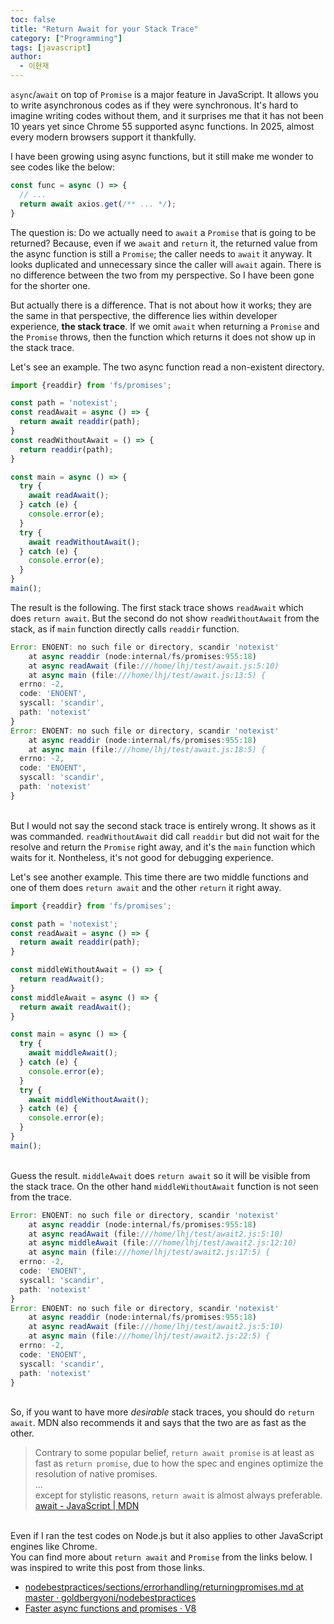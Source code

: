 ```yaml
---
toc: false
title: "Return Await for your Stack Trace"
category: ["Programming"]
tags: [javascript]
author:
  - 이현재
---
```


`async`/`await` on top of `Promise` is a major feature in JavaScript. It allows you to write asynchronous codes as if they were synchronous. It's hard to imagine writing codes without them, and it surprises me that it has not been 10 years yet since Chrome 55 supported async functions. In 2025, almost every modern browsers support it thankfully.

I have been growing using async functions, but it still make me wonder to see codes like the below:
```js {3}
const func = async () => {
  // ...
  return await axios.get(/** ... */);
}
```

The question is: Do we actually need to `await` a `Promise` that is going to be returned? Because, even if we `await` and `return` it, the returned value from the async function is still a `Promise`; the caller needs to `await` it anyway. It looks duplicated and unnecessary since the caller will `await` again. There is no difference between the two from my perspective. So I have been gone for the shorter one.

But actually there is a difference. That is not about how it works; they are the same in that perspective, the difference lies within developer experience, **the stack trace**. If we omit `await` when returning a `Promise` and the `Promise` throws, then the function which returns it does not show up in the stack trace.

Let's see an example. The two async function read a non-existent directory.
```js
import {readdir} from 'fs/promises';

const path = 'notexist';
const readAwait = async () => {
  return await readdir(path);
}
const readWithoutAwait = () => {
  return readdir(path);
}

const main = async () => {
  try {
    await readAwait();
  } catch (e) {
    console.error(e);
  }
  try {
    await readWithoutAwait();
  } catch (e) {
    console.error(e);
  }
}
main();
```

The result is the following. The first stack trace shows `readAwait` which does `return await`. But the second do not show `readWithoutAwait` from the stack, as if `main` function directly calls `readdir` function.
```js
Error: ENOENT: no such file or directory, scandir 'notexist'
    at async readdir (node:internal/fs/promises:955:18)
    at async readAwait (file:///home/lhj/test/await.js:5:10)
    at async main (file:///home/lhj/test/await.js:13:5) {
  errno: -2,
  code: 'ENOENT',
  syscall: 'scandir',
  path: 'notexist'
}
Error: ENOENT: no such file or directory, scandir 'notexist'
    at async readdir (node:internal/fs/promises:955:18)
    at async main (file:///home/lhj/test/await.js:18:5) {
  errno: -2,
  code: 'ENOENT',
  syscall: 'scandir',
  path: 'notexist'
}
```
 \
But I would not say the second stack trace is entirely wrong. It shows as it was commanded. `readWithoutAwait` did call `readdir` but did not wait for the resolve and return the `Promise` right away, and it's the `main` function which waits for it. Nontheless, it's not good for debugging experience. 

Let's see another example. This time there are two middle functions and one of them does `return await` and the other `return` it right away.
```js
import {readdir} from 'fs/promises';

const path = 'notexist';
const readAwait = async () => {
  return await readdir(path);
}

const middleWithoutAwait = () => {
  return readAwait();
}
const middleAwait = async () => {
  return await readAwait();
}

const main = async () => {
  try {
    await middleAwait();
  } catch (e) {
    console.error(e);
  }
  try {
    await middleWithoutAwait();
  } catch (e) {
    console.error(e);
  }
}
main();
``` 
 \
Guess the result.  `middleAwait` does `return await` so it will be visible from the stack trace. On the other hand `middleWithoutAwait` function is not seen from the trace.
```js
Error: ENOENT: no such file or directory, scandir 'notexist'
    at async readdir (node:internal/fs/promises:955:18)
    at async readAwait (file:///home/lhj/test/await2.js:5:10)
    at async middleAwait (file:///home/lhj/test/await2.js:12:10)
    at async main (file:///home/lhj/test/await2.js:17:5) {
  errno: -2,
  code: 'ENOENT',
  syscall: 'scandir',
  path: 'notexist'
}
Error: ENOENT: no such file or directory, scandir 'notexist'
    at async readdir (node:internal/fs/promises:955:18)
    at async readAwait (file:///home/lhj/test/await2.js:5:10)
    at async main (file:///home/lhj/test/await2.js:22:5) {
  errno: -2,
  code: 'ENOENT',
  syscall: 'scandir',
  path: 'notexist'
}
```
 \
So, if you want to have more *desirable* stack traces, you should do `return await`. MDN also recommends it and says that the two are as fast as the other.
>Contrary to some popular belief, `return await promise` is at least as fast as `return promise`, due to how the spec and engines optimize the resolution of native promises.\
>...\
>except for stylistic reasons, `return await` is almost always preferable.\
>[await - JavaScript | MDN](https://developer.mozilla.org/en-US/docs/Web/JavaScript/Reference/Operators/await#improving_stack_trace)

 \
Even if I ran the test codes on Node.js but it also applies to other JavaScript engines like Chrome.\
You can find more about `return await` and `Promise` from the links below. I was inspired to write this post from those links.

- [nodebestpractices/sections/errorhandling/returningpromises.md at master · goldbergyoni/nodebestpractices](https://github.com/goldbergyoni/nodebestpractices/blob/master/sections/errorhandling/returningpromises.md)
- [Faster async functions and promises · V8](https://v8.dev/blog/fast-async#improved-developer-experience)

